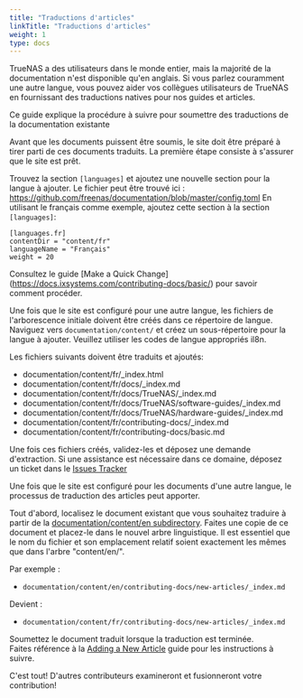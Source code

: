 ```yaml
---
title: "Traductions d'articles"
linkTitle: "Traductions d'articles"
weight: 1
type: docs
---
```

TrueNAS a des utilisateurs dans le monde entier, mais la majorité de la documentation n'est disponible qu'en anglais.  Si vous parlez couramment une autre langue, vous pouvez aider vos collègues utilisateurs de TrueNAS en fournissant des traductions natives pour nos guides et articles. 

Ce guide explique la procédure à suivre pour soumettre des traductions de la documentation existante

Avant que les documents puissent être soumis, le site doit être préparé à tirer parti de ces documents traduits.  La première étape consiste à s'assurer que le site est prêt. 

Trouvez la section `[languages]` et ajoutez une nouvelle section pour la langue à ajouter. Le fichier peut être trouvé ici : https://github.com/freenas/documentation/blob/master/config.toml
En utilisant le français comme exemple, ajoutez cette section à la section `[languages]`:

```
[languages.fr]
contentDir = "content/fr"
languageName = "Français"
weight = 20
```
Consultez le guide [Make a Quick Change] (https://docs.ixsystems.com/contributing-docs/basic/) pour savoir comment procéder.


Une fois que le site est configuré pour une autre langue, les fichiers de l'arborescence initiale doivent être créés dans ce répertoire de langue.  Naviguez vers  `documentation/content/` et créez un sous-répertoire pour la langue à ajouter.  Veuillez utiliser les codes de langue appropriés il8n.

Les fichiers suivants doivent être traduits et ajoutés:

+ documentation/content/fr/_index.html
+ documentation/content/fr/docs/_index.md
+ documentation/content/fr/docs/TrueNAS/_index.md
+ documentation/content/fr/docs/TrueNAS/software-guides/_index.md
+ documentation/content/fr/docs/TrueNAS/hardware-guides/_index.md
+ documentation/content/fr/contributing-docs/_index.md
+ documentation/content/fr/contributing-docs/basic.md

Une fois ces fichiers créés, validez-les et déposez une demande d'extraction.  Si une assistance est nécessaire dans ce domaine, déposez un ticket dans le [Issues Tracker](https://github.com/freenas/documentation/issues/new?title=Adding%20a%20New%20Langauge)

Une fois que le site est configuré pour les documents d'une autre langue, le processus de traduction des articles peut apporter. 

Tout d'abord, localisez le document existant que vous souhaitez traduire à partir de la [documentation/content/en subdirectory](https://github.com/freenas/documentation/tree/master/content/en).  Faites une copie de ce document et placez-le dans le nouvel arbre linguistique.  Il est essentiel que le nom du fichier et son emplacement relatif soient exactement les mêmes que dans l'arbre "content/en/".

Par exemple :
+ `documentation/content/en/contributing-docs/new-articles/_index.md`

Devient :
+ `documentation/content/fr/contributing-docs/new-articles/_index.md`

Soumettez le document traduit lorsque la traduction est terminée.   
Faites référence à la [Adding a New Article](https://docs.ixsystems.com/contributing-docs/new-articles/) guide pour les instructions à suivre.

C'est tout! D'autres contributeurs examineront et fusionneront votre contribution!
